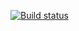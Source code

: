 [![Build status](https://ci.appveyor.com/api/projects/status/x1maln9aikmu1g15?svg=true)](https://ci.appveyor.com/project/lilliya24/rest)